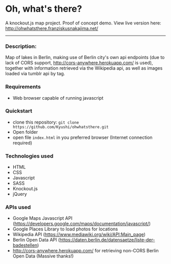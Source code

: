 # Oh, what's there? #

A knockout.js map project. Proof of concept demo.
View live version here: http://ohwhatsthere.franziskusnakajima.net/

___

### Description: ###

Map of lakes in Berlin, making use of Berlin city's own api endpoints (due to lack of CORS support, http://cors-anywhere.herokuapp.com/ is used), together with information retrieved via the Wikipedia api, as well as images loaded via tumblr api by tag.

### Requirements ###

* Web browser capable of running javascript

### Quickstart ###

* clone this repository: `git clone https://github.com/Kyushi/ohwhatsthere.git`
* Open folder
* open file `index.html` in you preferred browser (Internet connection required)

### Technologies used ###

* HTML
* CSS
* Javascript
* SASS
* Knockout.js
* jQuery

### APIs used ###

* Google Maps Javascript API (https://developers.google.com/maps/documentation/javascript/)
* Google Places Library to load photos for locations
* Wikipedia API (https://www.mediawiki.org/wiki/API:Main_page)
* Berlin Open Data API (https://daten.berlin.de/datensaetze/liste-der-badestellen)
* http://cors-anywhere.herokuapp.com/ for retrieving non-CORS Berlin Open Data (Massive thanks!)
